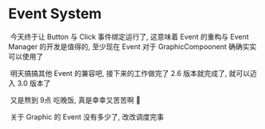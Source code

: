 # Event System

​	今天终于让 Button 与 Click 事件绑定运行了, 这意味着 Event 的重构与 Event Manager 的开发是值得的, 至少现在 Event 对于 GraphicCompoonent 确确实实可以使用了

​	明天搞搞其他 Event 的兼容吧, 接下来的工作做完了 2.6 版本就完成了, 就可以迈入 3.0 版本了

​	又是熬到 9点 吃晚饭, 真是幸幸又苦苦啊 🥱

​	关于 Graphic 的 Event 没有多少了, 改改调度完事